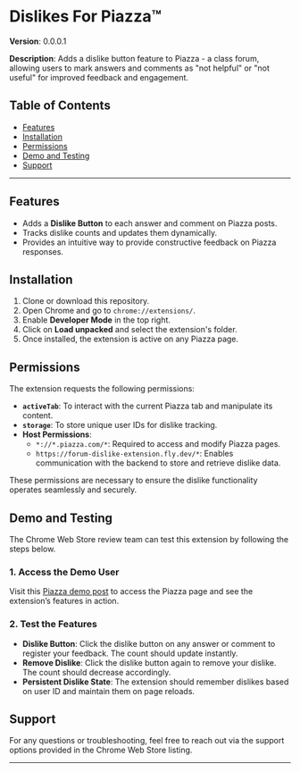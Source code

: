 # Dislikes For Piazza™

**Version**: 0.0.0.1

**Description**: Adds a dislike button feature to Piazza - a class forum, allowing users to mark answers and comments as "not helpful" or "not useful" for improved feedback and engagement.

## Table of Contents
- [Features](#features)
- [Installation](#installation)
- [Permissions](#permissions)
- [Demo and Testing](#demo-and-testing)
- [Support](#support)

---

## Features
- Adds a **Dislike Button** to each answer and comment on Piazza posts.
- Tracks dislike counts and updates them dynamically.
- Provides an intuitive way to provide constructive feedback on Piazza responses.

## Installation
1. Clone or download this repository.
2. Open Chrome and go to `chrome://extensions/`.
3. Enable **Developer Mode** in the top right.
4. Click on **Load unpacked** and select the extension's folder.
5. Once installed, the extension is active on any Piazza page.

## Permissions
The extension requests the following permissions:
- **`activeTab`**: To interact with the current Piazza tab and manipulate its content.
- **`storage`**: To store unique user IDs for dislike tracking.
- **Host Permissions**:
  - `*://*.piazza.com/*`: Required to access and modify Piazza pages.
  - `https://forum-dislike-extension.fly.dev/*`: Enables communication with the backend to store and retrieve dislike data.

These permissions are necessary to ensure the dislike functionality operates seamlessly and securely.

## Demo and Testing

The Chrome Web Store review team can test this extension by following the steps below.

### 1. Access the Demo User
Visit this [Piazza demo post](https://piazza.com/class/gw9jakygzvs616/post/359) to access the Piazza page and see the extension’s features in action.

### 2. Test the Features
- **Dislike Button**: Click the dislike button on any answer or comment to register your feedback. The count should update instantly.
- **Remove Dislike**: Click the dislike button again to remove your dislike. The count should decrease accordingly.
- **Persistent Dislike State**: The extension should remember dislikes based on user ID and maintain them on page reloads.

## Support
For any questions or troubleshooting, feel free to reach out via the support options provided in the Chrome Web Store listing.

---
